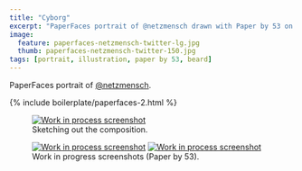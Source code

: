 ```yaml
---
title: "Cyborg"
excerpt: "PaperFaces portrait of @netzmensch drawn with Paper by 53 on an iPad."
image: 
  feature: paperfaces-netzmensch-twitter-lg.jpg
  thumb: paperfaces-netzmensch-twitter-150.jpg
tags: [portrait, illustration, paper by 53, beard]
---
```


PaperFaces portrait of [@netzmensch](http://twitter.com/netzmensch).

{% include boilerplate/paperfaces-2.html %}

<figure>
	<a href="{{ site.url }}/images/paperfaces-netzmensch-process-1-lg.jpg"><img src="{{ site.url }}/images/paperfaces-netzmensch-process-1-750.jpg" alt="Work in process screenshot"></a>
	<figcaption>Sketching out the composition.</figcaption>
</figure>

<figure class="half">
	<a href="{{ site.url }}/images/paperfaces-netzmensch-process-2-lg.jpg"><img src="{{ site.url }}/images/paperfaces-netzmensch-process-2-600.jpg" alt="Work in process screenshot"></a>
	<a href="{{ site.url }}/images/paperfaces-netzmensch-process-3-lg.jpg"><img src="{{ site.url }}/images/paperfaces-netzmensch-process-3-600.jpg" alt="Work in process screenshot"></a>
	<figcaption>Work in progress screenshots (Paper by 53).</figcaption>
</figure>